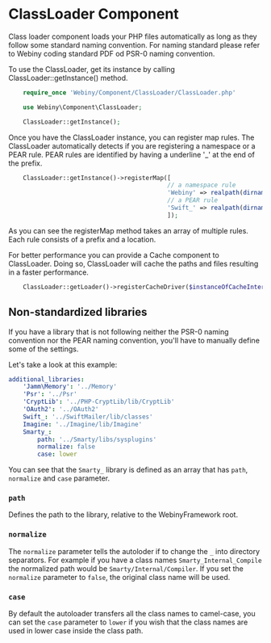 ClassLoader Component
=====================
Class loader component loads your PHP files automatically as long as they follow some standard naming convention.
For naming standard please refer to Webiny coding standard PDF od PSR-0 naming convention.

To use the ClassLoader, get its instance by calling ClassLoader::getInstance() method.

```php
    require_once 'Webiny/Component/ClassLoader/ClassLoader.php'

    use Webiny\Component\ClassLoader;

    ClassLoader::getInstance();
```

Once you have the ClassLoader instance, you can register map rules. The ClassLoader automatically detects if you are
registering a namespace or a PEAR rule. PEAR rules are identified by having a underline '_' at the end of the prefix.

```php
    ClassLoader::getInstance()->registerMap([
    										// a namespace rule
    										'Webiny' => realpath(dirname(__FILE__)).'/library/Webiny',
    										// a PEAR rule
    										'Swift_' => realpath(dirname(__FILE__)).'/library/Swift',
    										]);
```

As you can see the registerMap method takes an array of multiple rules. Each rule consists of a prefix and a location.

For better performance you can provide a Cache component to ClassLoader. Doing so, ClassLoader will cache the paths and
files resulting in a faster performance.

```php
    ClassLoader::getLoader()->registerCacheDriver($instanceOfCacheInterface);
```

## Non-standardized libraries

If you have a library that is not following neither the PSR-0 naming convention nor the PEAR naming convention, you'll
have to manually define some of the settings.

Let's take a look at this example:
```yaml
additional_libraries:
    'Jamm\Memory': '../Memory'
    'Psr': '../Psr'
    'CryptLib': '../PHP-CryptLib/lib/CryptLib'
    'OAuth2': '../OAuth2'
    Swift_: '../SwiftMailer/lib/classes'
    Imagine: '../Imagine/lib/Imagine'
    Smarty_:
        path: '../Smarty/libs/sysplugins'
        normalize: false
        case: lower
```

You can see that the `Smarty_` library is defined as an array that has `path`, `normalize` and `case` parameter.

### `path`

Defines the path to the library, relative to the WebinyFramework root.

### `normalize`

The `normalize` parameter tells the autoloder if to change the `_` into directory separators. For example if you have a
class names `Smarty_Internal_Compile` the normalized path would be `Smarty/Internal/Compiler`.
If you set the `normalize` parameter to `false`, the original class name will be used.

### `case`

By default the autoloader transfers all the class names to camel-case, you can set the `case` parameter to `lower` if
you wish that the class names are used in lower case inside the class path.